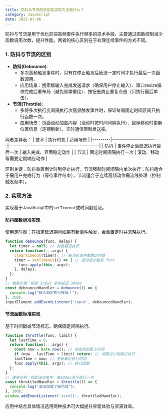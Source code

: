 ```yaml
---
title: 防抖与节流的区别及实现方法是什么？
category: JavaScript
date: 2025-07-06
---
```

防抖与节流是用于优化前端高频事件执行频率的技术手段，主要通过函数控制减少函数调用次数，提升性能。两者的核心区别在于处理连续事件的方式不同。

### 1. 防抖与节流的区别
- **防抖(Debounce)**:
  - 多次高频触发事件时，只有在停止触发后延迟一定时间才执行最后一次函数调用。
  - 应用场景：搜索框输入完成发送请求（确保用户停止输入）、窗口resize操作完成后重布局（避免频繁重绘）、按钮去防止重复点击（只执行最后单击）。
- **节流(Throttle)**:
  - 多将多次执行变间隔执行次高频触发事件时，保证每隔固定时间区间只执行函数一次。
  - 应用场景：页面滚动加载内容（滚动时按时间间隔执行）、鼠标移动时更新位置信息（定期刷新）、实时通信限制发送率。

两者差异表：
| 技术    | 执行时机                 | 适用场景                                     |
|---------|--------------------------|---------------------------------------------|
| 防抖    | 事件停止后延迟执行最后一次 | 输入完成、界面稳定动作                    |
| 节流    | 固定时间间隔执行一次     | 滚动、移动等需要定期响应动作              |

区别关键：防抖重置倒计时到停止执行，节流强制时间间隔内单次执行；防抖适合于需用户完成行为（等待事件结束），节流适合于连续高频动作需流线处理（控制触发频率）。

### 2. 实现方法
实现基于JavaScript中的`setTimeout`或时间戳验证。

#### 防抖函数标准实现
使用定时器：在指定延迟期间如果有新事件触发，会重置定时并忽略执行。
```javascript
function debounce(func, delay) {
  let timer = null; // 封装延迟执行
  return function(...args) {
    clearTimeout(timer); // 每次新事件重置定时器
    timer = setTimeout(() => { // 定时后才触发 func
      func.apply(this, args);
    }, delay);
  };
}
// 使用示例：绑定 input 事件延迟 300ms
const debouncedHandler = debounce(() => {
  console.log("输入稳定执行搜尋！");
}, 300);
inputElement.addEventListener('input', debouncedHandler);
```

#### 节流函数标准实现
基于时间戳或节流标志。确保固定间隔执行。
```javascript
function throttle(func, limit) {
  let lastTime = 0;
  return function(...args) {
    const now = Date.now(); // 检查当前距上时间
    if (now - lastTime < limit) return; // 间隔过小则跳过执行
    lastTime = now; // 更新最近执行时间
    func.apply(this, args); // 执行函数
  };
}
// 使用示例：绑定滚动事件，每100ms至少执行一次
const throttledHandler = throttle(() => {
  console.log("滚动加载了新內容");
}, 100);
window.addEventListener('scroll', throttledHandler);
```

应用中结合具体情况选用两种技术可大幅提升界面体验与资源效率。
